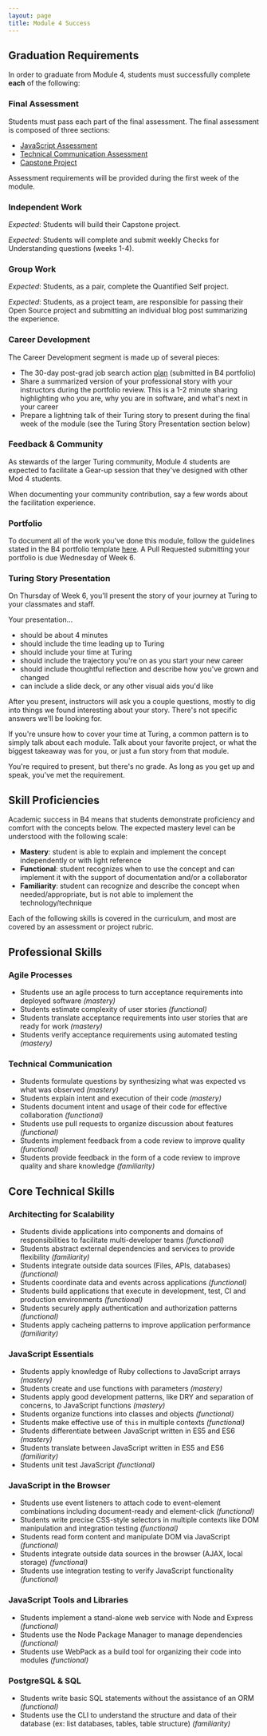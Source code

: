 ```yaml
---
layout: page
title: Module 4 Success
---
```


## Graduation Requirements

In order to graduate from Module 4, students must successfully complete **each** of the following:

### Final Assessment

Students must pass each part of the final assessment. The final assessment is composed of three sections:

* [JavaScript Assessment](https://github.com/turingschool-examples/word_watch)
* [Technical Communication Assessment](https://gist.github.com/case-eee/d0674c36269493b208ccf78f5dd39e0a)
* [Capstone Project](http://backend.turing.io/module4/capstone_project_overview)

Assessment requirements will be provided during the first week of the module.

### Independent Work

*Expected*: Students will build their Capstone project.

*Expected*: Students will complete and submit weekly Checks for Understanding questions (weeks 1-4).

### Group Work

*Expected*: Students, as a pair, complete the Quantified Self project.

*Expected*: Students, as a project team, are responsible for passing their Open Source project and submitting an individual blog post summarizing the experience.

### Career Development

The Career Development segment is made up of several pieces:

- The 30-day post-grad job search action [plan](https://github.com/turingschool/career-development-curriculum/blob/master/module_four/post_grad_plan.md) (submitted in B4 portfolio)
- Share a summarized version of your professional story with your instructors during the portfolio review. This is a 1-2 minute sharing highlighting who you are, why you are in software, and what's next in your career
- Prepare a lightning talk of their Turing story to present during the final week of the module (see the Turing Story Presentation section below)

### Feedback & Community

As stewards of the larger Turing community, Module 4 students are expected to facilitate a Gear-up session that they've designed with other Mod 4 students.

When documenting your community contribution, say a few words about the facilitation experience.

### Portfolio

To document all of the work you've done this module, follow the guidelines stated in the B4 portfolio template [here](https://github.com/turingschool/portfolios/tree/master/templates/BEM4_template.md). A Pull Requested submitting your portfolio is due Wednesday of Week 6.

### Turing Story Presentation

On Thursday of Week 6, you'll present the story of your journey at Turing to your classmates and staff.

Your presentation...

-   should be about 4 minutes
-   should include the time leading up to Turing
-   should include your time at Turing
-   should include the trajectory you're on as you start your new career
-   should include thoughtful reflection and describe how you've grown and changed
-   can include a slide deck, or any other visual aids you'd like

After you present, instructors will ask you a couple questions, mostly to dig into things we found interesting about your story. There's not specific answers we'll be looking for.

If you're unsure how to cover your time at Turing, a common pattern is to simply talk about each module. Talk about your favorite project, or what the biggest takeaway was for you, or just a fun story from that module.

You're required to present, but there's no grade. As long as you get up and speak, you've met the requirement.

## Skill Proficiencies

Academic success in B4 means that students demonstrate proficiency and comfort with the concepts below. The expected mastery level can be understood with the following scale:

* **Mastery**: student is able to explain and implement the concept independently or with light reference
* **Functional**: student recognizes when to use the concept and can implement it with the support of documentation and/or a collaborator
* **Familiarity**: student can recognize and describe the concept when needed/appropriate, but is not able to implement the technology/technique

Each of the following skills is covered in the curriculum, and most are covered by an assessment or project rubric.

## Professional Skills

### Agile Processes

* Students use an agile process to turn acceptance requirements into deployed software *(mastery)*
* Students estimate complexity of user stories *(functional)*
* Students translate acceptance requirements into user stories that are ready for work *(mastery)*
* Students verify acceptance requirements using automated testing *(mastery)*

### Technical Communication

* Students formulate questions by synthesizing what was expected vs what was observed *(mastery)*
* Students explain intent and execution of their code *(mastery)*
* Students document intent and usage of their code for effective collaboration *(functional)*
* Students use pull requests to organize discussion about features *(functional)*
* Students implement feedback from a code review to improve quality *(functional)*
* Students provide feedback in the form of a code review to improve quality and share knowledge *(familiarity)*

## Core Technical Skills

### Architecting for Scalability

* Students divide applications into components and domains of responsibilities to facilitate multi-developer teams *(functional)*
* Students abstract external dependencies and services to provide flexibility *(familiarity)*
* Students integrate outside data sources (Files, APIs, databases) *(functional)*
* Students coordinate data and events across applications *(functional)*
* Students build applications that execute in development, test, CI and production environments *(functional)*
* Students securely apply authentication and authorization patterns *(functional)*
* Students apply cacheing patterns to improve application performance *(familiarity)*

### JavaScript Essentials

* Students apply knowledge of Ruby collections to JavaScript arrays *(mastery)*
* Students create and use functions with parameters *(mastery)*
* Students apply good development patterns, like DRY and separation of concerns, to JavaScript functions *(mastery)*
* Students organize functions into classes and objects *(functional)*
* Students make effective use of `this` in multiple contexts *(functional)*
* Students differentiate between JavaScript written in ES5 and ES6 *(mastery)*
* Students translate between JavaScript written in ES5 and ES6 *(familiarity)*
* Students unit test JavaScript *(functional)*

### JavaScript in the Browser

* Students use event listeners to attach code to event-element combinations including document-ready and element-click *(functional)*
* Students write precise CSS-style selectors in multiple contexts like DOM manipulation and integration testing *(functional)*
* Students read form content and manipulate DOM via JavaScript *(functional)*
* Students integrate outside data sources in the browser (AJAX, local storage) *(functional)*
* Students use integration testing to verify JavaScript functionality *(functional)*

### JavaScript Tools and Libraries

* Students implement a stand-alone web service with Node and Express *(functional)*
* Students use the Node Package Manager to manage dependencies *(functional)*
* Students use WebPack as a build tool for organizing their code into modules *(functional)*

### PostgreSQL & SQL

* Students write basic SQL statements without the assistance of an ORM *(functional)*
* Students use the CLI to understand the structure and data of their database (ex: list databases, tables, table structure) *(familiarity)*
